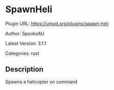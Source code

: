 # SpawnHeli

Plugin URL: https://umod.org/plugins/spawn-heli

Author: SpooksAU

Latest Version: 3.1.1

Categories: rust

## Description

Spawns a helicopter on command
